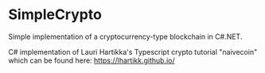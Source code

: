 # SimpleCrypto
Simple implementation of a cryptocurrency-type blockchain in C#.NET. 

C# implementation of Lauri Hartikka's Typescript crypto tutorial "naivecoin" which can be found here: https://lhartikk.github.io/
